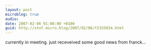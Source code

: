 ```yaml
---
layout: post
microblog: true
audio: 
date: 2007-02-06 01:00:00 +0100
guid: http://xtof.micro.blog/2007/02/06/t5335034.html
---
```

currently in meeting. just receveived some good news from franck...
